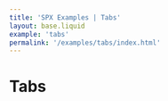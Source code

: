 ```yaml
---
title: 'SPX Examples | Tabs'
layout: base.liquid
example: 'tabs'
permalink: '/examples/tabs/index.html'
---
```


# Tabs
